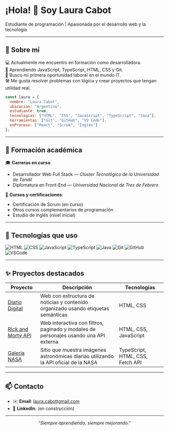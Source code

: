# ¡Hola! 👋 Soy **Laura Cabot**  
Estudiante de programación | Apasionada por el desarrollo web y la tecnología

---

## 🚀 Sobre mí

💻 Actualmente me encuentro en formación como desarrolladora.  
🌱 Aprendiendo JavaScript, TypeScript, HTML, CSS y Git.  
🎯 Busco mi primera oportunidad laboral en el mundo IT.  
🛠 Me gusta resolver problemas con lógica y crear proyectos que tengan utilidad real.

```js
const laura = {
  nombre: "Laura Cabot",
  ubicacion: "Argentina",
  estudiante: true,
  tecnologias: ["HTML", "CSS", "JavaScript", "TypeScript", "Java"],
  herramientas: ["Git", "GitHub", "VS Code"],
  enProceso: ["React", "Scrum", "Inglés"]
};
```

---

## 🧠 Formación académica

🎓 **Carreras en curso**:
- Desarrollador Web Full Stack — *Clúster Tecnológico de la Universidad de Tandil*
- Diplomatura en Front-End — *Universidad Nacional de Tres de Febrero*

📘 **Cursos y certificaciones**:
- Certificación de Scrum (en curso)
- Otros cursos complementarios de programación
- Estudio de inglés (nivel inicial)

---

## 🧰 Tecnologías que uso

![HTML](https://img.shields.io/badge/-HTML5-E34F26?style=flat&logo=html5&logoColor=white)
![CSS](https://img.shields.io/badge/-CSS3-1572B6?style=flat&logo=css3)
![JavaScript](https://img.shields.io/badge/-JavaScript-F7DF1E?style=flat&logo=javascript&logoColor=black)
![TypeScript](https://img.shields.io/badge/-TypeScript-3178C6?style=flat&logo=typescript)
![Java](https://img.shields.io/badge/-Java-007396?style=flat&logo=java&logoColor=white)
![Git](https://img.shields.io/badge/-Git-F05032?style=flat&logo=git&logoColor=white)
![GitHub](https://img.shields.io/badge/-GitHub-181717?style=flat&logo=github&logoColor=white)
![VSCode](https://img.shields.io/badge/-VSCode-007ACC?style=flat&logo=visual-studio-code&logoColor=white)

---

## ✨ Proyectos destacados

| Proyecto | Descripción | Tecnologías |
|----------|-------------|-------------|
| [Diario Digital](https://github.com/laura-cabot/diario-digital) | Web con estructura de noticias y contenido organizado usando etiquetas semánticas | HTML, CSS |
| [Rick and Morty API](https://github.com/laura-cabot/rick-and-morty) | Web interactiva con filtros, paginado y modales de personajes usando una API externa | HTML, CSS, JavaScript |
| [Galería NASA](https://github.com/laura-cabot/nasa-api) | Sitio que muestra imágenes astronómicas diarias utilizando la API oficial de la NASA | TypeScript, HTML, CSS, Fetch API |

---

## 📫 Contacto

- ✉️ **Email**: [laura.cabottgmail.com](mailto:laura.cabottgmail.com)  
- 💼 **LinkedIn**: *(en construcción)*

---

<p align="center"><em>“Siempre aprendiendo, siempre mejorando.”</em></p>
